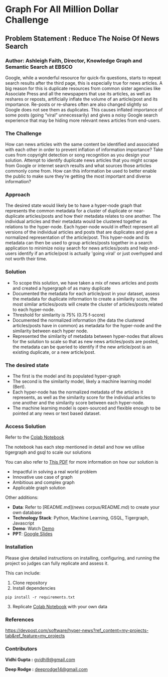 # Graph For All Million Dollar Challenge

## Problem Statement : Reduce The Noise Of News Search
### Author: Ashleigh Faith, Director, Knowledge Graph and Semantic Search at EBSCO

Google, while a wonderful resource for quick-fix questions, starts to repeat search results after the third page, this is especially true for news articles. A big reason for this is duplicate resources from common sister agencies like Associate Press and all the newspapers that use its articles, as well as reshares or reposts, artificially inflate the volume of an article/post and its importance. Re-posts or re-shares often are also changed slightly so Google does not see them as duplicates. This causes inflated importance of some posts (going “viral” unnecessarily) and gives a noisy Google search experience that may be hiding more relevant news articles from end-users.

### The Challenge
How can news articles with the same content be identified and associated with each other in order to prevent inflation of information importance? Take cues from copyright detection or song recognition as you design your solution. Attempt to identify duplicate news articles that you might scrape from Google or internet search results and what sources those articles commonly come from. How can this information be used to better enable the public to make sure they're getting the most important and diverse information?

### Approach

The desired state would likely be to have a hyper-node graph that represents the common metadata for a cluster of duplicate or near-duplicate articles/posts and how their metadata relates to one another. The individual articles and their metadata would be clustered together as relations to the hyper-node. Each hyper-node would in effect represent all versions of the individual articles and posts that are duplicates and give a normalized representation of the article/post. This hyper-node and its metadata can then be used to group articles/posts together in a search application to minimize noisy search for news articles/posts and help end-users identify if an article/post is actually 'going viral' or just overhyped and not worth their time. 

### Solution
* To scope this solution, we have taken a mix of news articles and posts and created a hypergraph of as many duplicate 
* Documented the metadata for each article/post in your dataset, assess the metadata for duplicate information to create a similarity score, the most similar articles/posts will create the cluster of articles/posts related to each hyper-node. 
* Threshold for similarity is 75% (0.75 f-score) 
* Documented the normalized information (the data the clustered articles/posts have in common) as metadata for the hyper-node and the similarity between each hyper node. 
* Represented the similarity of metadata between hyper-nodes that allows for the solution to scale so that as new news articles/posts are posted, the metadata can be queried to identify if the new article/post is an existing duplicate, or a new article/post.

### The desired state 
* The first is the model and its populated hyper-graph 
* The second is the similarity model, likely a machine learning model (Bert). 
* Each hyper-node has the normalized metadata of the articles it represents, as well as the similarity score for the individual articles to one another and the similarity score between each hyper-node. 
* The machine learning model is open-sourced and flexible enough to be pointed at any news or text based dataset.

### Access Solution
Refer to the [Colab Notebook](https://colab.research.google.com/drive/11fLqhvOJ1A5juGGS_Mhzwj2ziSNuqN5_?usp=sharing)

The notebook has each step mentioned in detail and how we utilise tigergraph and gsql to scale our solutions

You can also refer to [This PDF](solution.pdf) for more information on how our solution is
- Impactful in solving a real world problem 
- Innovative use case of graph
- Ambitious and complex graph
- Applicable graph solution 

Other additions: 

 - **Data**: Refer to [README.md](news corpus/README.md) to create your own database 
 - **Technology Stack**: Python, Machine Learning, GSQL, Tigergraph, Javascript 
 - **Demo**: Watch [Demo]()
 - **PPT**: [Google Slides](https://docs.google.com/presentation/d/1UQlvZGRYZ7BWTaf-oB7XPoVclkMM7FNros2v_wuiFtU/edit?usp=sharing)

### Installation

Please give detailed instructions on installing, configuring, and running the project so judges can fully replicate and assess it. 

This can include:
1. Clone repository
2. Install dependencies
```
pip install -r requirements.txt
```
3. Replicate [Colab Notebook](https://colab.research.google.com/drive/11fLqhvOJ1A5juGGS_Mhzwj2ziSNuqN5_?usp=sharing) with your own data

###  References

https://devpost.com/software/hyper-news?ref_content=my-projects-tab&ref_feature=my_projects

### Contributors

**Vidhi Gupta :** gvidhi9@gmail.com

**Deep Rodge :** deeprodge14@gmail.com

